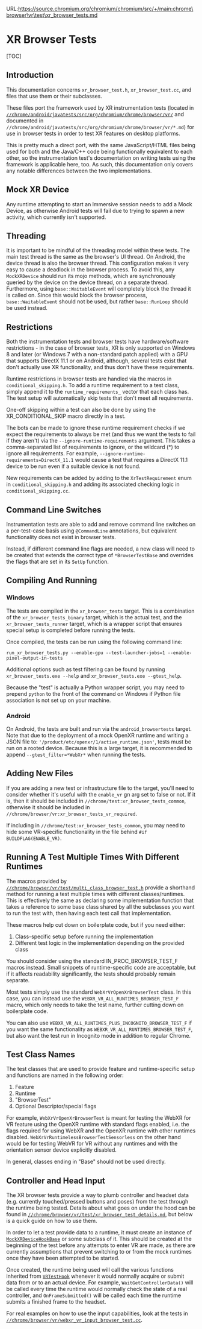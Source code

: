 URL:https://source.chromium.org/chromium/chromium/src/+/main:chrome\browser\vr\test\xr_browser_tests.md
# XR Browser Tests

[TOC]

## Introduction

This documentation concerns `xr_browser_test.h`, `xr_browser_test.cc`, and files
that use them or their subclasses.

These files port the framework used by XR instrumentation tests (located in
[`//chrome/android/javatests/src/org/chromium/chrome/browser/vr/`][vr android dir]
and documented in
`//chrome/android/javatests/src/org/chromium/chrome/browser/vr/*.md`) for
use in browser tests in order to test XR features on desktop platforms.

[vr android dir]: https://chromium.googlesource.com/chromium/src/+/main/chrome/android/javatests/src/org/chromium/chrome/browser/vr

This is pretty much a direct port, with the same JavaScript/HTML files being
used for both and the Java/C++ code being functionally equivalent to each other,
so the instrumentation test's documentation on writing tests using the framework
is applicable here, too. As such, this documentation only covers any notable
differences between the two implementations.

## Mock XR Device

Any runtime attempting to start an Immersive session needs to add a Mock Device,
as otherwise Android tests will fail due to trying to spawn a new activity,
which currently isn't supported.

## Threading

It is important to be mindful of the threading model within these tests. The
main test thread is the same as the browser's UI thread. On Android, the
device thread is also the browser thread. This configuration makes
it very easy to cause a deadlock in the browser process. To avoid this, any
`MockXRDevice` should run its mojo methods, which are synchronously queried by
the device on the device thread, on a separate thread. Furthermore, using
`base::WaitableEvent` will completely block the thread it is called on. Since
this would block the browser process, `base::WaitableEvent` should not be
used, but rather `base::RunLoop` should be used instead.

## Restrictions

Both the instrumentation tests and browser tests have hardware/software
restrictions - in the case of browser tests, XR is only supported on Windows 8
and later (or Windows 7 with a non-standard patch applied) with a GPU that
supports DirectX 11.1 or on Android, although, several tests exist that don't
actually use XR functionality, and thus don't have these requirements.

Runtime restrictions in browser tests are handled via the macros in
`conditional_skipping.h`. To add a runtime requirement to a test class, simply
append it to the `runtime_requirements_` vector that each class has. The
test setup will automatically skip tests that don't meet all requirements.

One-off skipping within a test can also be done by using the XR_CONDITIONAL_SKIP
macro directly in a test.

The bots can be made to ignore these runtime requirement checks if we expect
the requirements to always be met (and thus we want the tests to fail if they
aren't) via the `--ignore-runtime-requirements` argument. This takes a
comma-separated list of requirements to ignore, or the wildcard (\*) to ignore
all requirements. For example, `--ignore-runtime-requirements=DirectX_11.1`
would cause a test that requires a DirectX 11.1 device to be run even if a
suitable device is not found.

New requirements can be added by adding to the `XrTestRequirement` enum in
`conditional_skipping.h` and adding its associated checking logic in
`conditional_skipping.cc`.

## Command Line Switches

Instrumentation tests are able to add and remove command line switches on a
per-test-case basis using `@CommandLine` annotations, but equivalent
functionality does not exist in browser tests.

Instead, if different command line flags are needed, a new class will need to
be created that extends the correct type of `*BrowserTestBase` and overrides the
flags that are set in its `SetUp` function.

## Compiling And Running

### Windows

The tests are compiled in the `xr_browser_tests` target. This is a combination
of the `xr_browser_tests_binary` target, which is the actual test, and the
`xr_browser_tests_runner` target, which is a wrapper script that ensures special
setup is completed before running the tests.

Once compiled, the tests can be run using the following command line:

`run_xr_browser_tests.py --enable-gpu --test-launcher-jobs=1
--enable-pixel-output-in-tests`

Additional options such as test filtering can be found by running
`xr_browser_tests.exe --help` and `xr_browser_tests.exe --gtest_help`.

Because the "test" is actually a Python wrapper script, you may need to prepend
`python` to the front of the command on Windows if Python file association is
not set up on your machine.

### Android

On Android, the tests are built and run via the `android_browsertests` target.
Note that due to the deployment of a mock OpenXR runtime and writing a JSON file
to: `'/product/etc/openxr/1/active_runtime.json'`, tests must be run on a rooted
device. Because this is a large target, it is recommended to append
`--gtest_filter=*WebXr*` when running the tests.

## Adding New Files

If you are adding a new test or infrastructure file to the target, you'll need
to consider whether it's useful with the `enable_vr` gn arg set to false or not.
If it is, then it should be included in `//chrome/test:xr_browser_tests_common`,
otherwise it should be included in
`//chrome/browser/vr:xr_browser_tests_vr_required`.

If including in `//chrome/test:xr_browser_tests_common`, you may need to hide
some VR-specific functionality in the file behind `#if BUILDFLAG(ENABLE_VR)`.

## Running A Test Multiple Times With Different Runtimes

The macros provided by
[`//chrome/browser/vr/test/multi_class_browser_test.h`][multi class macros]
provide a shorthand method for running a test multiple times with different
classes/runtimes. This is effectively the same as declaring some implementation
function that takes a reference to some base class shared by all the subclasses
you want to run the test with, then having each test call that implementation.

These macros help cut down on boilerplate code, but if you need either:

1. Class-specific setup before running the implementation
2. Different test logic in the implementation depending on the provided class

You should consider using the standard IN_PROC_BROWSER_TEST_F macros instead.
Small snippets of runtime-specific code are acceptable, but if it affects
readability significantly, the tests should probably remain separate.

Most tests simply use the standard `WebXrVrOpenXrBrowserTest` class.
In this case, you can instead use the `WEBXR_VR_ALL_RUNTIMES_BROWSER_TEST_F`
macro, which only needs to take the test name, further cutting down on
boilerplate code.

You can also use `WEBXR_VR_ALL_RUNTIMES_PLUS_INCOGNITO_BROWSER_TEST_F` if you
want the same functionality as `WEBXR_VR_ALL_RUNTIMES_BROWSER_TEST_F`, but
also want the test run in Incognito mode in addition to regular Chrome.

[multi class macros]: https://chromium.googlesource.com/chromium/src/+/main/chrome/browser/vr/test/multi_class_browser_test.h

## Test Class Names

The test classes that are used to provide feature and runtime-specific setup and
functions are named in the following order:

1. Feature
2. Runtime
3. "BrowserTest"
4. Optional Descriptor/special flags

For example, `WebXrVrOpenXrBrowserTest` is meant for testing the WebXR for VR
feature using the OpenXR runtime with standard flags enabled, i.e. the flags
required for using WebXR and the OpenXR runtime with other runtimes disabled.
`WebXrVrRuntimelessBrowserTestSensorless` on the other hand would be for
testing WebVR for VR without any runtimes and with the orientation sensor
device explicitly disabled.

In general, classes ending in "Base" should not be used directly.

## Controller and Head Input

The XR browser tests provide a way to plumb controller and headset data (e.g.
currently touched/pressed buttons and poses) from the test through the runtime
being tested. Details about what goes on under the hood can be found in
[`//chrome/browser/vr/test/xr_browser_test_details.md`][xr details], but below
is a quick guide on how to use them.

[xr details]: https://chromium.googlesource.com/chromium/src/+/main/chrome/browser/vr/test/xr_browser_test_details.md

In order to let a test provide data to a runtime, it must create an instance of
[`MockXRDeviceHookBase`][xr hook base] or some subclass of it. This should be
created at the beginning of the test before any attempts to enter VR are made,
as there are currently assumptions that prevent switching to or from the mock
runtimes once they have been attempted to be started.

[xr hook base]: https://chromium.googlesource.com/chromium/src/+/main/chrome/browser/vr/test/mock_xr_device_hook_base.h

Once created, the runtime being used will call the various functions inherited
from [`VRTestHook`][vr test hook] whenever it would normally acquire or submit
data from or to an actual device. For example, `WaitGetControllerData()` will be
called every time the runtime would normally check the state of a real
controller, and `OnFrameSubmitted()` will be called each time the runtime
submits a finished frame to the headset.

[vr test hook]: https://chromium.googlesource.com/chromium/src/+/main/device/vr/test/test_hook.h

For real examples on how to use the input capabilities, look at the tests in
[`//chrome/browser/vr/webxr_vr_input_browser_test.cc`][input test].

[input test]: https://chromium.googlesource.com/chromium/src/+/main/chrome/browser/vr/webxr_vr_input_browser_test.cc
